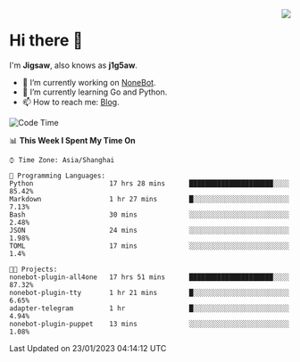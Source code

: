 <a href="#">
  <img align="right" src="https://github-readme-stats.vercel.app/api?username=j1g5awi&count_private=true&show_icons=true&title_color=80070B&text_color=B3B3B3&bg_color=212121&icon_color=80070B" />
</a>

# Hi there 👋

I'm **Jigsaw**, also knows as **j1g5aw**.

- 🔭 I’m currently working on [NoneBot](https://github.com/nonebot).
- 🌱 I’m currently learning Go and Python.
- 📫 How to reach me: [Blog](https://blog.maddestroyer.xyz/).

<!--START_SECTION:waka-->
![Code Time](http://img.shields.io/badge/Code%20Time-998%20hrs%2042%20mins-blue)

📊 **This Week I Spent My Time On** 

```text
⌚︎ Time Zone: Asia/Shanghai

💬 Programming Languages: 
Python                   17 hrs 28 mins      █████████████████████░░░░   85.42% 
Markdown                 1 hr 27 mins        █░░░░░░░░░░░░░░░░░░░░░░░░   7.13% 
Bash                     30 mins             ░░░░░░░░░░░░░░░░░░░░░░░░░   2.48% 
JSON                     24 mins             ░░░░░░░░░░░░░░░░░░░░░░░░░   1.98% 
TOML                     17 mins             ░░░░░░░░░░░░░░░░░░░░░░░░░   1.4%

🐱‍💻 Projects: 
nonebot-plugin-all4one   17 hrs 51 mins      █████████████████████░░░░   87.32% 
nonebot-plugin-tty       1 hr 21 mins        █░░░░░░░░░░░░░░░░░░░░░░░░   6.65% 
adapter-telegram         1 hr                █░░░░░░░░░░░░░░░░░░░░░░░░   4.94% 
nonebot-plugin-puppet    13 mins             ░░░░░░░░░░░░░░░░░░░░░░░░░   1.08%

```


 Last Updated on 23/01/2023 04:14:12 UTC
<!--END_SECTION:waka-->
